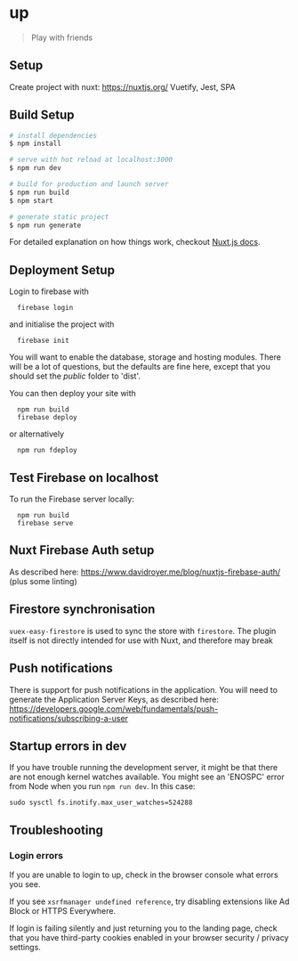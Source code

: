# up

> Play with friends

## Setup

Create project with nuxt: https://nuxtjs.org/
Vuetify, Jest, SPA

## Build Setup

``` bash
# install dependencies
$ npm install

# serve with hot reload at localhost:3000
$ npm run dev

# build for production and launch server
$ npm run build
$ npm start

# generate static project
$ npm run generate
```

For detailed explanation on how things work, checkout [Nuxt.js docs](https://nuxtjs.org).

## Deployment Setup

Login to firebase with

```
  firebase login
```

and initialise the project with

```
  firebase init
```

You will want to enable the database, storage and hosting modules. There will be a lot of questions, but the defaults are fine here, except that you should set the *public* folder to 'dist'.

You can then deploy your site with

```
  npm run build
  firebase deploy
```

or alternatively

```
  npm run fdeploy
```

## Test Firebase on localhost

To run the Firebase server locally:

```
  npm run build
  firebase serve
```

## Nuxt Firebase Auth setup

As described here: https://www.davidroyer.me/blog/nuxtjs-firebase-auth/ (plus some linting)

## Firestore synchronisation

`vuex-easy-firestore` is used to sync the store with `firestore`. The plugin itself is not directly intended for use with Nuxt, and therefore may break

## Push notifications

There is support for push notifications in the application. You will need to generate the Application Server Keys, as described here: https://developers.google.com/web/fundamentals/push-notifications/subscribing-a-user

## Startup errors in dev

If you have trouble running the development server, it might be that there are not enough kernel watches available. You might see an 'ENOSPC' error from Node when you run `npm run dev`. In this case:

```
sudo sysctl fs.inotify.max_user_watches=524288
```

## Troubleshooting

### Login errors

If you are unable to login to up, check in the browser console what errors you see.

If you see `xsrfmanager undefined reference`, try disabling extensions like Ad Block or HTTPS Everywhere.

If login is failing silently and just returning you to the landing page, check that you have third-party cookies enabled in your browser security / privacy settings.
